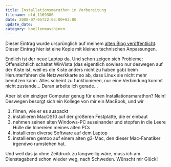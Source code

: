 ```yaml
---
title: Installationsmarathon in Vorbereitung
filename: old_1169386
date: 2008-07-05T22:03:00+02:00
update_date:
category: hoellenmaschinen
---
```

Dieser Eintrag wurde ursprünglich auf meinem [alten Blog veröffentlicht](https://stu.blogger.de/stories/1169386/). Dieser Eintrag hier ist eine Kopie mit kleinen technischen Anpassungen.

Endlich ist der neue Laptop da. Und schon zeigen sich Probleme: Offensichtlich schaltet WinVista (das eigentlich sowieso nur deswegen auf der Kiste ist, weil es die Kiste anders nicht zu haben gab) beim Herunterfahren die Netzwerkkarte so ab, dass Linux sie nicht mehr benutzen kann. Alles scheint zu funktionieren, nur eine Verbindung kommt nicht zustande... Daran arbeite ich gerade...

Aber ist ein einziger Computer genug für einen Installationsmarathon? Nein! Deswegen besorgt sich ein Kollege von mir ein MacBook, und wir
1. filmen, wie er es auspackt
2. installieren MacOS10 auf der größeren Festplatte, die er einbaut
3. nehmen seinen alten Windows-PC auseinander und stopfen in die Leere Hülle die Innereien meines alten PCs
4. installieren diverse Software auf dem Laptop
5. installieren gentoo auf einem alten g3-Mac, den dieser Mac-Fanatiker irgendwo rumstehen hat.

Und weil das ja ohne Zeitdruck zu langweilig wäre, muss ich am Dienstagabend schon wieder weg, nach Schweden. Wünscht mir Glück!

